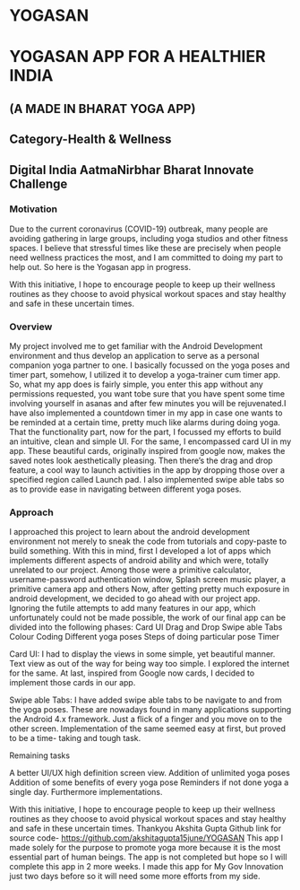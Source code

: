 # YOGASAN

# YOGASAN APP FOR A HEALTHIER INDIA
## (A MADE IN BHARAT YOGA APP)
## Category-Health & Wellness
## Digital India AatmaNirbhar Bharat Innovate Challenge
### Motivation
Due to the current coronavirus (COVID-19) outbreak, many people are avoiding gathering in large groups, including yoga studios and other fitness spaces. I believe that stressful times
like these are precisely when people need wellness practices the most, and I am committed to doing my part to help out.
So here is the Yogasan app in progress.

With this initiative, I hope to encourage people to keep up their wellness routines as they choose to avoid physical workout spaces and stay healthy and safe in these uncertain times.
### Overview
My project involved me to get familiar with the Android Development environment and thus develop an application to serve as a personal companion yoga partner to one. I basically focussed on the yoga poses and timer
part, somehow, I utilized it to develop a yoga-trainer cum timer app. So, what my app does is fairly simple, you enter this app without any permissions requested, you want tobe sure that you have spent some time involving yourself
in asanas and after few minutes you will be rejuvenated.I have also implemented a countdown timer in my app in case one wants to be reminded at a certain time, pretty much like alarms during doing yoga.
That the functionality part, now for the part, I focussed my efforts to build an intuitive, clean and simple UI. For the same, I encompassed card UI in my app. These beautiful cards, originally inspired from google now, makes the saved notes look aesthetically pleasing. Then there’s the drag and
drop feature, a cool way to launch activities in the app by dropping those over a specified region called Launch pad. I also implemented swipe able tabs so as to provide ease in
navigating between different yoga poses.

### Approach
I approached this project to learn about the android development environment not merely to sneak the code from tutorials and copy-paste to build something. With this in mind, first I developed a lot of apps which
implements different aspects of android ability and which were, totally unrelated to our project. Among those were a primitive calculator, username-password authentication window, Splash screen music player, a primitive camera app and others Now, after getting pretty much exposure in android development, we decided to go ahead with our project app. Ignoring the futile attempts to add many features in our app, which unfortunately could not be
made possible, the work of our final app can be divided into the following phases:
Card UI
Drag and Drop
Swipe able Tabs
Colour Coding
Different yoga poses
Steps of doing particular pose
Timer

Card UI:
I had to display the views in some simple, yet beautiful manner. Text view as out of the way for being way too simple. I explored the internet for the same. At last, inspired
from Google now cards, I decided to implement those cards in our app.

Swipe able Tabs:
I have added swipe able tabs to be navigate to and from the yoga poses. These are nowadays found in many applications supporting the Android 4.x framework. Just a flick of a finger and you move on to the other screen. Implementation of the same seemed easy at first, but proved to be a time-
taking and tough task.

Remaining tasks

A better UI/UX high definition screen view.
Addition of unlimited yoga poses
Addition of some benefits of every yoga pose
Reminders if not done yoga a single day.
Furthermore implementations.

With this initiative, I hope to encourage people to keep up
their wellness routines as they choose to avoid physical
workout spaces and stay healthy and safe in these uncertain
times.
Thankyou
Akshita Gupta
Github link for source code-
https://github.com/akshitagupta15june/YOGASAN
This app I made solely for the purpose to promote yoga more because it is the most essential part of human beings. The app is not completed but hope so I will complete this app in 2 more weeks.
I made this app for My Gov Innovation just two days before so it will need some more efforts from my side.

